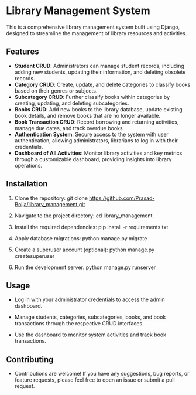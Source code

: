 # Library Management System

This is a comprehensive library management system built using Django, designed to streamline the management of library resources and activities.


## Features

- **Student CRUD**:  Administrators can manage student records, including adding new students, updating their information, and deleting obsolete records.
- **Category CRUD**:  Create, update, and delete categories to classify books based on their genres or subjects.
- **Subcategory CRUD**: Further classify books within categories by creating, updating, and deleting subcategories.
- **Books CRUD**: Add new books to the library database, update existing book details, and remove books that are no longer available.
- **Book Transaction CRUD**:  Record borrowing and returning activities, manage due dates, and track overdue books.
- **Authentication System**: Secure access to the system with user authentication, allowing administrators, librarians to log in with their credentials.
- **Dashboard of All Activities**: Monitor library activities and key metrics through a customizable dashboard, providing insights into library operations.

## Installation

1. Clone the repository:
  git clone https://github.com/Prasad-Bojja/library_management.git
   
2. Navigate to the project directory:
   cd library_management
   
4. Install the required dependencies:
   pip install -r requirements.txt
   
5. Apply database migrations:
   python manage.py migrate

6. Create a superuser account (optional):
   python manage.py createsuperuser

7. Run the development server:
   python manage.py runserver

## Usage

- Log in with your administrator credentials to access the admin dashboard.

- Manage students, categories, subcategories, books, and book transactions through the respective CRUD interfaces.

- Use the dashboard to monitor system activities and track book transactions.

## Contributing

- Contributions are welcome! If you have any suggestions, bug reports, or feature requests, please feel free to open an issue or submit a pull request.


 

